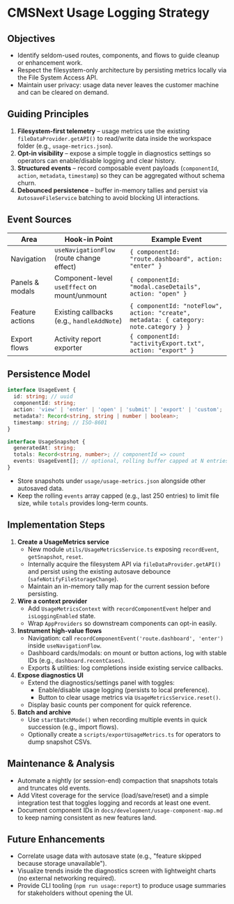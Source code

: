 # CMSNext Usage Logging Strategy

## Objectives
- Identify seldom-used routes, components, and flows to guide cleanup or enhancement work.
- Respect the filesystem-only architecture by persisting metrics locally via the File System Access API.
- Maintain user privacy: usage data never leaves the customer machine and can be cleared on demand.

## Guiding Principles
1. **Filesystem-first telemetry** – usage metrics use the existing `fileDataProvider.getAPI()` to read/write data inside the workspace folder (e.g., `usage-metrics.json`).
2. **Opt-in visibility** – expose a simple toggle in diagnostics settings so operators can enable/disable logging and clear history.
3. **Structured events** – record composable event payloads (`componentId`, `action`, `metadata`, `timestamp`) so they can be aggregated without schema churn.
4. **Debounced persistence** – buffer in-memory tallies and persist via `AutosaveFileService` batching to avoid blocking UI interactions.

## Event Sources
| Area | Hook-in Point | Example Event |
|------|---------------|---------------|
| Navigation | `useNavigationFlow` (route change effect) | `{ componentId: "route.dashboard", action: "enter" }` |
| Panels & modals | Component-level `useEffect` on mount/unmount | `{ componentId: "modal.caseDetails", action: "open" }` |
| Feature actions | Existing callbacks (e.g., `handleAddNote`) | `{ componentId: "noteFlow", action: "create", metadata: { category: note.category } }` |
| Export flows | Activity report exporter | `{ componentId: "activityExport.txt", action: "export" }` |

## Persistence Model
```ts
interface UsageEvent {
  id: string; // uuid
  componentId: string;
  action: 'view' | 'enter' | 'open' | 'submit' | 'export' | 'custom';
  metadata?: Record<string, string | number | boolean>;
  timestamp: string; // ISO-8601
}

interface UsageSnapshot {
  generatedAt: string;
  totals: Record<string, number>; // componentId => count
  events: UsageEvent[]; // optional, rolling buffer capped at N entries
}
```
- Store snapshots under `usage/usage-metrics.json` alongside other autosaved data.
- Keep the rolling `events` array capped (e.g., last 250 entries) to limit file size, while `totals` provides long-term counts.

## Implementation Steps
1. **Create a UsageMetrics service**
   - New module `utils/UsageMetricsService.ts` exposing `recordEvent`, `getSnapshot`, `reset`.
   - Internally acquire the filesystem API via `fileDataProvider.getAPI()` and persist using the existing autosave debounce (`safeNotifyFileStorageChange`).
   - Maintain an in-memory tally map for the current session before persisting.
2. **Wire a context provider**
   - Add `UsageMetricsContext` with `recordComponentEvent` helper and `isLoggingEnabled` state.
   - Wrap `AppProviders` so downstream components can opt-in easily.
3. **Instrument high-value flows**
   - Navigation: call `recordComponentEvent('route.dashboard', 'enter')` inside `useNavigationFlow`.
   - Dashboard cards/modals: on mount or button actions, log with stable IDs (e.g., `dashboard.recentCases`).
   - Exports & utilities: log completions inside existing service callbacks.
4. **Expose diagnostics UI**
   - Extend the diagnostics/settings panel with toggles:
     - Enable/disable usage logging (persists to local preference).
     - Button to clear usage metrics via `UsageMetricsService.reset()`.
   - Display basic counts per component for quick reference.
5. **Batch and archive**
   - Use `startBatchMode()` when recording multiple events in quick succession (e.g., import flows).
   - Optionally create a `scripts/exportUsageMetrics.ts` for operators to dump snapshot CSVs.

## Maintenance & Analysis
- Automate a nightly (or session-end) compaction that snapshots totals and truncates old events.
- Add Vitest coverage for the service (load/save/reset) and a simple integration test that toggles logging and records at least one event.
- Document component IDs in `docs/development/usage-component-map.md` to keep naming consistent as new features land.

## Future Enhancements
- Correlate usage data with autosave state (e.g., "feature skipped because storage unavailable").
- Visualize trends inside the diagnostics screen with lightweight charts (no external networking required).
- Provide CLI tooling (`npm run usage:report`) to produce usage summaries for stakeholders without opening the UI.
